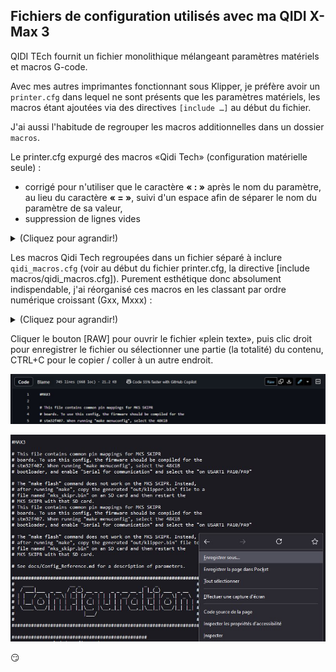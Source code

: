 ## Fichiers de configuration utilisés avec ma QIDI X-Max 3

QIDI TEch fournit un fichier monolithique mélangeant paramètres matériels et macros G-code.

Avec mes autres imprimantes fonctionnant sous Klipper, je préfère avoir un `printer.cfg` dans lequel ne sont présents que les paramètres matériels, les macros étant ajoutées via des directives `[include …]` au début du fichier.

J'ai aussi l'habitude de regrouper les macros additionnelles dans un dossier `macros`.

Le printer.cfg expurgé des macros «Qidi Tech» (configuration matérielle seule) :
- corrigé pour n'utiliser que le caractère **« : »** après le nom du paramètre, au lieu du caractère **« = »**, suivi d'un espace afin de séparer le nom du paramètre de sa valeur,
- suppression de lignes vides

<details>
  <summary>(Cliquez pour agrandir!)</summary>

[printer.cfg](https://github.com/fran6p/Qidi_X-Max3/blob/main/Klipper/MyConfiguration/printer.cfg)

 </details>
  
Les macros Qidi Tech regroupées dans un fichier séparé à inclure `qidi_macros.cfg` (voir au début du fichier printer.cfg, la directive [include macros/qidi_macros.cfg]). Purement esthétique donc absolument indispendable, j'ai réorganisé ces macros en les classant par ordre numérique croissant (Gxx, Mxxx) :

<details>
  <summary>(Cliquez pour agrandir!)</summary>

[macros QidiTech](https://github.com/fran6p/Qidi_X-Max3/blob/main/Klipper/MyConfiguration/macros/qidi_macros.cfg)

 </details>
 
Cliquer le bouton [RAW] pour ouvrir le fichier «plein texte», puis clic droit pour enregistrer le fichier ou sélectionner une partie (la totalité) du contenu, CTRL+C pour le copier / coller à un autre endroit.

![RAW](../Images/gh-raw.jpg)

![Save as](../Images/gh-raw-save-as.jpg)

:smirk:

